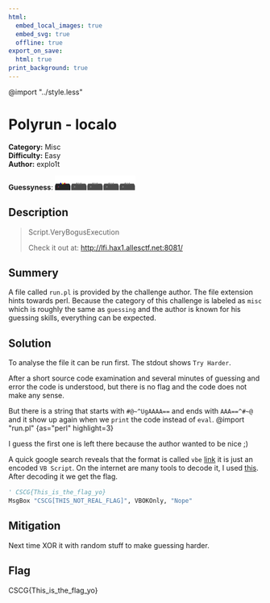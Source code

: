```yaml
---
html:
  embed_local_images: true
  embed_svg: true
  offline: true
export_on_save:
  html: true
print_background: true
---
```

@import "../style.less"
# Polyrun - localo

**Category:** Misc       
**Difficulty:** Easy        
**Author:** explo1t

**Guessyness**: <img src="blinky.png" style="vertical-align:text-bottom;" width=32px><img src="blinky_bw.png" style="vertical-align:text-bottom;" width=32px><img src="blinky_bw.png" style="vertical-align:text-bottom;" width=32px><img src="blinky_bw.png" style="vertical-align:text-bottom;" width=32px><img src="blinky_bw.png" style="vertical-align:text-bottom;" width=32px>
## Description
> Script.VeryBogusExecution
>
> Check it out at: http://lfi.hax1.allesctf.net:8081/
## Summery
A file called `run.pl` is provided by the challenge author. The file extension hints towards perl. Because the category of this challenge is labeled as `misc` which is roughly the same as `guessing` and the author is known for his guessing skills, everything can be expected.


## Solution
To analyse the file it can be run first. The stdout shows `Try Harder`.

After a short source code examination and several minutes of guessing and error the code is understood, but there is no flag and the code does not make any sense.

But there is a string that starts with
`#@~^UgAAAA==` and ends with `AAA==^#~@` and it show up again when we `print` the code instead of `eval`.
@import "run.pl" {as="perl" highlight=3}

I guess the first one is left there because the author wanted to be nice ;)

A quick google search reveals that the format is called `vbe` [link](https://isc.sans.edu/forums/diary/VBS+VBE/20953/) it is just an encoded `VB Script`. On the internet are many tools to decode it, I used [this](http://scriptbox.toll.at/index.php?showcontent=Decode%20VBE%20to%20VBS.vbs). After decoding it we get the flag.

```vb
' CSCG{This_is_the_flag_yo}
MsgBox "CSCG[THIS_NOT_REAL_FLAG]", VBOKOnly, "Nope"
```

## Mitigation
Next time XOR it with random stuff to make guessing harder.

## Flag
CSCG{This_is_the_flag_yo}